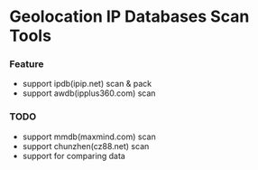 # Geolocation IP Databases Scan Tools

### Feature
* support ipdb(ipip.net) scan & pack
* support awdb(ipplus360.com) scan

### TODO
* support mmdb(maxmind.com) scan
* support chunzhen(cz88.net) scan
* support for comparing data
